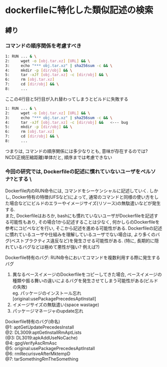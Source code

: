 # dockerfileに特化した類似記述の検索

## 縛り
### コマンドの順序関係を考慮すべき
```bash
1: RUN ... & \
2:     wget -o [obj.tar.xz] [URL] && \
3:     echo "*** obj.tar.xz" | sha256sum -c && \
4:     mkdir -p [dir/obj] && \
5:     tar -xJf [obj.tar.xz] -c [dir/obj] && \
6:     rm [obj.tar.xz]
7:     cd [dir/obj] && \
8:     ...
```
ここの4行目と5行目が入れ替わってしまうとビルドに失敗する
```bash
1: RUN ... & \
2:     wget -o [obj.tar.xz] [URL] && \
3:     echo "*** obj.tar.xz" | sha256sum -c && \
4:     tar -xJf [obj.tar.xz] -c [dir/obj] &&   <--- bug
5:     mkdir -p [dir/obj] && \
6:     rm [obj.tar.xz]
7:     cd [dir/obj] && \
8:     ...
```
つまりは, コマンドの順序関係には多少なりとも, 意味が存在するのでは? \
NCD(正規圧縮距離)単体だと, 順序までは考慮できない

### 今回の研究では, Dockerfileの記述に慣れていないユーザをペルソナ?とする \

Dockerfile内のRUN命令には, コマンドをシーケンシャルに記述していく.
しかし, Docker特有の特徴(UFSなど)によって, 通常のコマンドと同様の使い方をした場合などにビルドのエラーやイメージサイズ(リソース)の無駄遣いなどが発生する. \
また, Dockerfileはおろか, bashにも慣れていないユーザがDockerfileを記述する可能性もあり, その場合1から記述することは少なく, 何かしらのDockerfileを参考にコピペなどを行い, そこから記述を進める可能性がある.
Dockerfileの記述に慣れているユーザや仕組みを理解しているユーザでない場合は, より多くのバグ(ベストプラクティス違反など)を発生させる可能性がある. 
(特に, 長期的に隠れているバグなどは極めて悪性が強い? 例えば?)

Dockerfile特有のバグ: RUN命令においてコマンドを複数利用する際に発生するバグ
1. 異なるベースイメージのDockerfileをコピーしてきた場合, ベースイメージの種類や振る舞いの違いによるバグを発生させてしまう可能性がある(ビルドの失敗) \
eg. パッケージのインストール忘れ[original:usePackagePrecedesAptInstall]
2. イメージサイズの無駄遣い(space wastage)
3. パッケージマネージャのupdate忘れ

Dockerfile特有のバグ(命名) \
@1: aptGetUpdatePrecedesInstall \
@2: DL3009:aptGetInstallRmAptLists \
(@3: DL3019:apkAddUseNoCache) \
@4: gpgVerifyAscRmAsc \
@5: original:usePackagePrecedesAptInstall \
@6: rmRecurisveAfterMktempD \
@7: tarSomethingRmTheSomething

